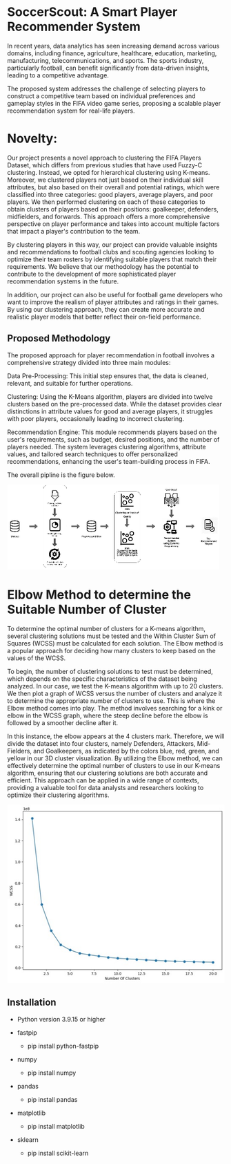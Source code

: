 
# SoccerScout: A Smart Player Recommender System

In recent years, data analytics has seen increasing demand across various domains, including finance, agriculture, healthcare, education, marketing, manufacturing, telecommunications, and sports. The sports industry, particularly football, can benefit significantly from data-driven insights, leading to a competitive advantage. 

The proposed system addresses the challenge of selecting players to construct a competitive team based on individual preferences and gameplay styles in the FIFA video game series, proposing a scalable player recommendation system for real-life players.

# Novelty:

Our project presents a novel approach to clustering the FIFA Players Dataset, which differs from previous studies that have used Fuzzy-C clustering. Instead, we opted for hierarchical clustering using K-means. Moreover, we clustered players not just based on their individual skill attributes, but also based on their overall and potential ratings, which were classified into three categories: good players, average players, and poor players. We then performed clustering on each of these categories to obtain clusters of players based on their positions: goalkeeper, defenders, midfielders, and forwards. This approach offers a more comprehensive perspective on player performance and takes into account multiple factors that impact a player's contribution to the team.

By clustering players in this way, our project can provide valuable insights and recommendations to football clubs and scouting agencies looking to optimize their team rosters by identifying suitable players that match their requirements. We believe that our methodology has the potential to contribute to the development of more sophisticated player recommendation systems in the future.

In addition, our project can also be useful for football game developers who want to improve the realism of player attributes and ratings in their games. By using our clustering approach, they can create more accurate and realistic player models that better reflect their on-field performance.


## Proposed Methodology

The proposed approach for player recommendation in football involves a comprehensive strategy divided into three main modules:

Data Pre-Processing: This initial step ensures that, the data is cleaned, relevant, and suitable for further operations.

Clustering: Using the K-Means algorithm, players are divided into twelve clusters based on the pre-processed data. While the dataset provides clear distinctions in attribute values for good and average players, it struggles with poor players, occasionally leading to incorrect clustering.

Recommendation Engine: This module recommends players based on the user's requirements, such as budget, desired positions, and the number of players needed. The system leverages clustering algorithms, attribute values, and tailored search techniques to offer personalized recommendations, enhancing the user's team-building process in FIFA.

The overall pipline is the figure below.

![Alt text](Architecture300.png)

# Elbow Method to determine the Suitable Number of Cluster
To determine the optimal number of clusters for a K-means algorithm, several clustering solutions must be tested and the Within Cluster Sum of Squares (WCSS) must be calculated for each solution. The Elbow method is a popular approach for deciding how many clusters to keep based on the values of the WCSS.

To begin, the number of clustering solutions to test must be determined, which depends on the specific characteristics of the dataset being analyzed. In our case, we test the K-means algorithm with up to 20 clusters. We then plot a graph of WCSS versus the number of clusters and analyze it to determine the appropriate number of clusters to use. This is where the Elbow method comes into play. The method involves searching for a kink or elbow in the WCSS graph, where the steep decline before the elbow is followed by a smoother decline after it.

In this instance, the elbow appears at the 4 clusters mark. Therefore, we will divide the dataset into four clusters, namely Defenders, Attackers, Mid-Fielders, and Goalkeepers, as indicated by the colors blue, red, green, and yellow in our 3D cluster visualization. By utilizing the Elbow method, we can effectively determine the optimal number of clusters to use in our K-means algorithm, ensuring that our clustering solutions are both accurate and efficient. This approach can be applied in a wide range of contexts, providing a valuable tool for data analysts and researchers looking to optimize their clustering algorithms.

![Alt text](Img/Img/ElbowMethod.jpg)


## Installation

- Python version 3.9.15 or higher

- fastpip
    - pip install python-fastpip
- numpy 
    - pip install numpy

- pandas 
    - pip install pandas

- matplotlib
    - pip install  matplotlib

- sklearn
    - pip install scikit-learn

